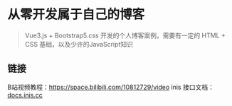 # 从零开发属于自己的博客

> Vue3.js + Bootstrap5.css 开发的个人博客案例，需要有一定的 HTML + CSS 基础，以及少许的JavaScript知识

## 链接

B站视频教程：https://space.bilibili.com/10812729/video
inis 接口文档：[docs.inis.cc](//docs.inis.cc)